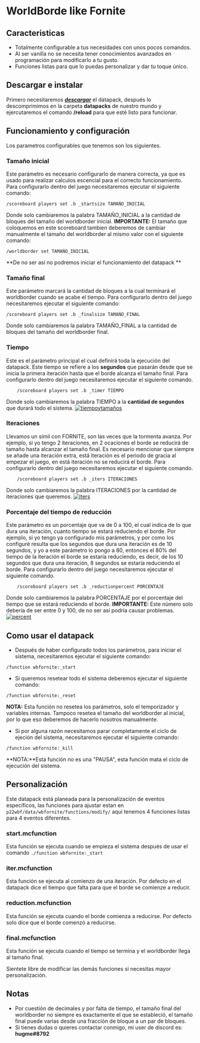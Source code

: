 # WorldBorde like Fornite
## Caracteristicas
- Totalmente configurable a tus necesidades con unos pocos comandos.
- Al ser vanilla no se necesita tener conocimientos avanzados en programación para modificarlo a tu gusto.
- Funciones listas para que lo puedas personalizar y dar tu toque único.

## Descargar e instalar
Primero necesitaremos [***descargar***](https://github.com/Julioxidop/WBFornite/releases/tag/1.0 "aquí")  el datapack, después lo descomprimimos en la carpeta **datapacks** de nuestro mundo y ejercutaremos el comando **/reload** para que esté listo para funcionar.

## Funcionamiento y configuración
Los parametros configurables que tenemos son los siguientes.
### Tamaño inicial
Este parámetro es necesario configurarlo de manera correcta, ya que es usado para realizar calculos escencial para el correcto funcionamiento.
Para configurarlo dentro del juego necesitaremos ejecutar el siguiente comando:
```
/scoreboard players set .b _startsize TAMAÑO_INICIAL
```
Donde solo cambiaremos la palabra TAMAÑO_INICIAL a la cantidad de bloques del tamaño del worldborder inicial.
**IMPORTANTE:** El tamaño que coloquemos en este scoreboard tambien deberemos de cambiar manualmente el tamaño del worldborder al mismo valor con el siguiente comando:
```
/worldborder set TAMAÑO_INICIAL
```
**De no ser así no podremos iniciar el funcionamiento del datapack
**
### Tamaño final
Este parámetro marcará la cantidad de bloques a la cual terminará el worldborder cuando se acabe el tiempo.
Para configurarlo dentro del juego necesitaremos ejecutar el siguiente comando:
```
/scoreboard players set .b _finalsize TAMAÑO_FINAL
```
Donde solo cambiaremos la palabra TAMAÑO_FINAL a la cantidad de bloques del tamaño del worldborder final.
### Tiempo
Este es el parámetro principal el cual definirá toda la ejecución del datapack. 
Este tiempo se refiere a los **segundos** que pasarán desde que se inicia la primera iteración hasta que el borde alcanza el tamaño final.
Para configurarlo dentro del juego necesitaremos ejecutar el siguiente comando.
```
    /scoreboard players set .b _timer TIEMPO

```
Donde solo cambiaremos la palabra TIEMPO a la **cantidad de segundos** que durará todo el sistema.
[![tiempoytamaños](https://i.imgur.com/dH8q28y.png "tiempoytamaños")](https://i.imgur.com/dH8q28y.png "tiempoytamaños")

### Iteraciones
Llevamos un simil con FORNITE, son las veces que la tormenta avanza. Por ejemplo, si yo tengo 2 iteraciones, en 2 ocaciones el borde se reducirá de tamaño hasta alcanzar el tamaño final.
Es necesario mencionar que siempre se añade una iteración extra, está iteración es el periodo de gracia al empezar el juego, en está iteración no se reducirá el borde.
Para configurarlo dentro del juego necesitaremos ejecutar el siguiente comando.
```
    /scoreboard players set .b _iters ITERACIONES

```
Donde solo cambiaremos la palabra ITERACIONES por la cantidad de iteraciones que queremos.
[![iters](https://i.imgur.com/d5C4T0B.png "iters")](https://i.imgur.com/d5C4T0B.png "iters")

### Porcentaje del tiempo de reducción
Este parámetro es un porcentaje que va de 0 a 100, el cual indica de lo que dura una iteración, cuanto tiempo se estará reduciendo el borde. Por ejemplo, si yo tengo ya configurado mis parámetros, y por como los configuré resulta que los segundos que dura una iteración es de 10 segundos, y yo a este parámetro lo pongo a 80, entonces el 80% del tiempo de la iteración el borde se estaría reduciendo, es decir, de los 10 segundos que dura una iteración, 8 segundos se estaría reduciendo el borde.
Para configurarlo dentro del juego necesitaremos ejecutar el siguiente comando.
```
    /scoreboard players set .b _reductionpercent PORCENTAJE

```
Donde solo cambiaremos la palabra PORCENTAJE por el porcentaje del tiempo que se estará reduciendo el borde.
**IMPORTANTE:** Este número solo debería de ser entre 0 y 100, de no ser así podría causar problemas.
[![percent](https://i.imgur.com/mJaDWzc.png "percent")](https://i.imgur.com/mJaDWzc.png "percent")

## Como usar el datapack
- Después de haber configurado todos los parámetros, para iniciar el sistema, necesitaremos ejecutar el siguiente comando:
```
/function wbfornite:_start
```
- Si queremos resetear todo el sistema deberemos ejecutar el siguiente comando:
```
/function wbfornite:_reset
```
**NOTA:** Esta función no resetea los parámetros, solo el temporizador y variables internas. Tampoco resetea el tamaño del worldborder al inicial, por lo que eso deberemos de hacerlo nosotros manualmente.
- Si por alguna razón necesitamos parar completamente el ciclo de ejeción del sistema, necesitaremos ejecutar el siguiente comando:
```
/function wbfornite:_kill
```
**NOTA:**Esta función no es una "PAUSA", esta función mata el ciclo de ejecución del sistema.
## Personalización
Este datapack está planeada para la personalización de eventos específicos, las funciones para ajustar estan en `p22wbf/data/wbfornite/functions/modify/` aqui tenemos 4 funciones listas para 4 eventos diferentes.
### start.mcfunction
Esta función se ejecuta cuando se empieza el sistema después de usar el comando `./function wbfornite:_start`
### iter.mcfunction
Esta función se ejecuta al comienzo de una iteración. Por defecto en el datapack dice el tiempo que falta para que el borde se comienze a reducir.
### reduction.mcfunction
Esta función se ejecuta cuando el borde comienza a reducirse. Por defecto solo dice que el borde comenzó a reducirse.
### final.mcfunction
Esta función se ejecuta cuando el tiempo se termina y el worldborder llega al tamaño final.

Sientete libre de modificar las demás funciones si necesitas mayor personalización.
## Notas
- Por cuestión de decimales y por falta de tiempo, el tamaño final del worldborder no siempre es exactamente el que se estableció, el tamaño final puede varias desde una fracción de bloque a un par de bloques.
- Si tienes dudas o quieres contactar conmigo, mi user de discord es: **hugme#8792**
